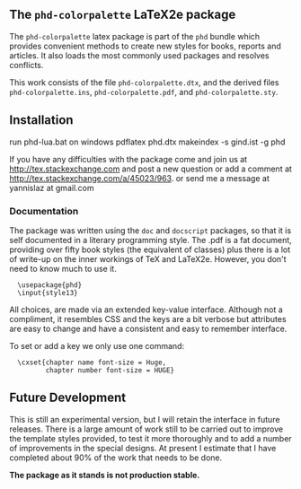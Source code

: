 ## The `phd-colorpalette` LaTeX2e package

The `phd-colorpalette` latex package is part of the `phd` bundle
which provides convenient methods to create new styles for books, reports
and articles. It also loads the most commonly used packages
and resolves conflicts.

This work consists of the file  `phd-colorpalette.dtx`,
and the derived files   `phd-colorpalette.ins`,  `phd-colorpalette.pdf`,
and `phd-colorpalette.sty`.

## Installation

run
          phd-lua.bat on windows
          pdflatex phd.dtx
          makeindex -s gind.ist -g phd

If you have any difficulties with the package come and join us at
http://tex.stackexchange.com and post a new question or
add a comment at http://tex.stackexchange.com/a/45023/963.
or send me a message at  yannislaz at gmail.com

### Documentation

The package was written using the `doc` and `docscript` packages,
so that it is self documented in a literary programming style.
The .pdf is a fat document, providing over fifty book styles (the
equivalent of classes) plus there is a lot of write-up on the inner
workings of TeX and LaTeX2e. However, you don't need to know much
to use it.

      \usepackage{phd}
      \input{style13}

All choices, are made via an extended key-value interface.
Although not a compliment, it resembles CSS and the keys are a bit verbose but
attributes are easy to change and have a consistent and easy to remember interface.

To set or add a key we only use one command:

      \cxset{chapter name font-size = Huge,
             chapter number font-size = HUGE}

## Future Development

This is still an experimental version, but I will retain the
interface in future releases. There is a large amount of
work still to be carried out to improve the template styles
provided, to test it more thoroughly and to add a number of
improvements in the special designs. At present I estimate
that I have completed about 90% of the work that needs
to be done.

__The package as it stands is not production stable.__







